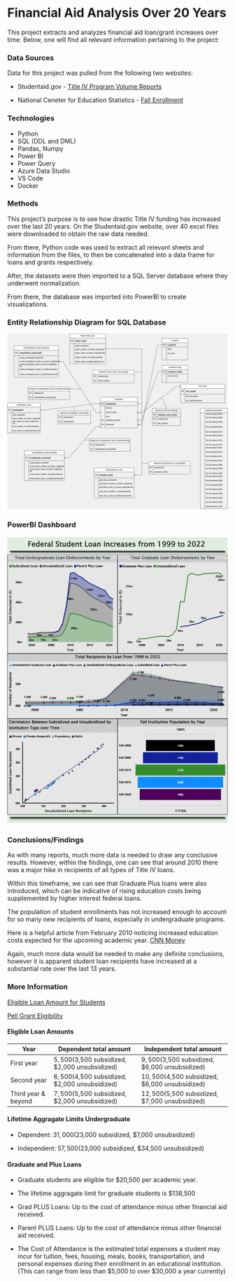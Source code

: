 # Financial Aid Analysis Over 20 Years
This project extracts and analyzes financial aid loan/grant increases over time. Below, one will find all relevant information pertaining to the project:

### Data Sources

Data for this project was pulled from the following two websites:

* Studentaid.gov - [Title IV Program Volume Reports](https://studentaid.gov/data-center/student/title-iv#award-year-summaries)

* National Ceneter for Education Statistics - [Fall Enrollment](https://nces.ed.gov/ipeds/SummaryTables/report/201?templateId=2010&years=2021,2020,2019,2018,2017,2016,2015,2014,2013,2012,2011,2010,2009,2008,2007,2006,2005,2004,2003,2002,2001,2000,1999&tt=institutional&instType=1&sid=a3bc80bc-b5a3-4934-974e-3b814cc0e2d1)

### Technologies

* Python
* SQL (DDL and DML)
* Pandas, Numpy
* Power BI
* Power Query
* Azure Data Studio
* VS Code
* Docker


### Methods

This project’s purpose is to see how drastic Title IV funding has increased over the last 20 years.
On the Studentaid.gov website, over 40 excel files were downloaded to obtain the raw data needed.

From there, Python code was used to extract all relevant sheets and information from the files, to then be concatenated into a data frame for loans and grants respectively. 

After, the datasets were then imported to a SQL Server database where they underwent normalization. 

From there, the database was imported into PowerBI to create visualizations.



### Entity Relationship Diagram for SQL Database 

![ERD](<SQL and ERD/erd.drawio.png>)


### PowerBI Dashboard 

![Dashboard](PowerBI/Financial_Aid_PowerBI_Dashboard.png)


### Conclusions/Findings

As with many reports, much more data is needed to draw any conclusive results.
However, within the findings, one can see that around 2010 there was a major hike in recipients of all types of Title IV loans.

Within this timeframe, we can see that Graduate Plus loans were also introduced, which can be indicative of rising education costs being supplemented by higher interest federal loans. 

The population of student enrollments has not increased enough to account for so many new recipients of loans, especially in undergraduate programs.

Here is a helpful article from February 2010 noticing increased education costs expected for the upcoming academic year. [CNN Money](https://money.cnn.com/2010/02/24/news/economy/public_tuition_soars/index.htm)

Again, much more data would be needed to make any definite conclusions, however it is apparent student loan recipients have increased at a substantial rate over the last 13 years.



### More Information

[Eligible Loan Amount for Students](https://studentaid.gov/understand-aid/types/loans/subsidized-unsubsidized)

[Pell Grant Eligibility](https://studentaid.gov/understand-aid/types/grants/pell/calculate-eligibility)



#### Eligible Loan Amounts

| Year               | Dependent total amount                                | Independent total amount                              |
|--------------------|-----------------------------------------------------|-------------------------------------------------------|
| First year         | $5,500 ($3,500 subsidized, $2,000 unsubsidized)       | $9,500 ($3,500 subsidized, $6,000 unsubsidized)       |
| Second year        | $6,500 ($4,500 subsidized, $2,000 unsubsidized)       | $10,500 ($4,500 subsidized, $6,000 unsubsidized)      |
| Third year & beyond| $7,500 ($5,500 subsidized, $2,000 unsubsidized)       | $12,500 ($5,500 subsidized, $7,000 unsubsidized)      |


#### Lifetime Aggragate Limits Undergraduate

* Dependent: $31,000 ($23,000 subsidized, $7,000 unsubsidized)

* Independent: $57,500 ($23,000 subsidized, $34,500 unsubsidized)


#### Graduate and Plus Loans 

* Graduate students are eligible for $20,500 per academic year. 

* The lifetime aggragate limit for graduate students is $138,500


* Grad PLUS Loans: Up to the cost of attendance minus other financial aid received.
* Parent PLUS Loans: Up to the cost of attendance minus other financial aid received.


* The Cost of Attendance is the estimated total expenses a student may incur for tuition, fees, housing, meals, books, transportation, and personal expenses during their enrollment in an educational institution. (This can range from less than $5,000 to over $30,000 a year currently)

